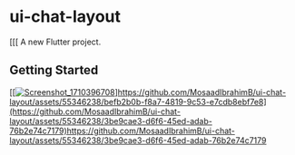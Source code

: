 # ui-chat-layout

[[[
A new Flutter project.

## Getting Started
[[[![Screenshot_1710396708](https://github.com/MosaadIbrahimB/ui-chat-layout/assets/55346238/c9702ed3-a375-46f7-883e-7024c7fce029)]](https://github.com/MosaadIbrahimB/ui-chat-layout/assets/55346238/befb2b0b-f8a7-4819-9c53-e7cdb8ebf7e8)https://github.com/MosaadIbrahimB/ui-chat-layout/assets/55346238/befb2b0b-f8a7-4819-9c53-e7cdb8ebf7e8](https://github.com/MosaadIbrahimB/ui-chat-layout/assets/55346238/3be9cae3-d6f6-45ed-adab-76b2e74c7179)https://github.com/MosaadIbrahimB/ui-chat-layout/assets/55346238/3be9cae3-d6f6-45ed-adab-76b2e74c7179

